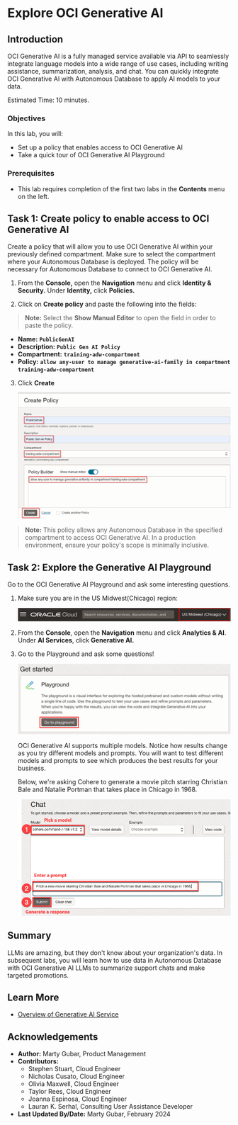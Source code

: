 # Explore OCI Generative AI

## Introduction

OCI Generative AI is a fully managed service available via API to seamlessly integrate language models into a wide range of use cases, including writing assistance, summarization, analysis, and chat. You can quickly integrate OCI Generative AI with Autonomous Database to apply AI models to your data.

Estimated Time: 10 minutes.

### Objectives

In this lab, you will:

* Set up a policy that enables access to OCI Generative AI
* Take a quick tour of OCI Generative AI Playground

### Prerequisites

- This lab requires completion of the first two labs in the **Contents** menu on the left.

## Task 1: Create policy to enable access to OCI Generative AI
Create a policy that will allow you to use OCI Generative AI within your previously defined compartment. Make sure to select the compartment where your Autonomous Database is deployed. The policy will be necessary for Autonomous Database to connect to OCI Generative AI.

1. From the **Console,** open the **Navigation** menu and click **Identity & Security.** Under **Identity,** click **Policies.** 

2. Click on **Create policy** and paste the following into the fields:

>**Note:** Select the **Show Manual Editor** to open the field  in order to paste the policy.

* **Name:** **`PublicGenAI`**
* **Description:** **`Public Gen AI Policy`**
* **Compartment:** **`training-adw-compartment`**
* **Policy:** **`allow any-user to manage generative-ai-family in compartment training-adw-compartment`**
    
3. Click **Create**

    ![Create policy](./images/create-policy.png "")
    
>**Note:** This policy allows any Autonomous Database in the specified compartment to access OCI Generative AI. In a production environment, ensure your policy's scope is minimally inclusive.

## Task 2: Explore the Generative AI Playground
Go to the OCI Generative AI Playground and ask some interesting questions.

1. Make sure you are in the US Midwest(Chicago) region:

    ![Go to Chicago](./images/chicago.png)

2. From the **Console**, open the **Navigation** menu and click **Analytics & AI**. Under **AI Services**, click **Generative AI.**

3. Go to the Playground and ask some questions!
    
    ![Go to the Playground](./images/goto-playground.png)

   OCI Generative AI supports multiple models. Notice how results change as you try different models and prompts. You will want to test different models and prompts to see which produces the best results for your business.

   Below, we're asking Cohere to generate a movie pitch starring Christian Bale and Natalie Portman that takes place in Chicago in 1968.

    ![Movie pitch](./images/movie-pitch.png)

## Summary    
LLMs are amazing, but they don't know about your organization's data. In subsequent labs, you will learn how to use data in Autonomous Database with OCI Generative AI LLMs to summarize support chats and make targeted promotions.

## Learn More
* [Overview of Generative AI Service](https://docs.oracle.com/en-us/iaas/Content/generative-ai/overview.htm)

## Acknowledgements

  * **Author:** Marty Gubar, Product Management 
  * **Contributors:** 
    * Stephen Stuart, Cloud Engineer 
    * Nicholas Cusato, Cloud Engineer 
    * Olivia Maxwell, Cloud Engineer 
    * Taylor Rees, Cloud Engineer 
    * Joanna Espinosa, Cloud Engineer 
    * Lauran K. Serhal, Consulting User Assistance Developer
* **Last Updated By/Date:** Marty Gubar, February 2024

